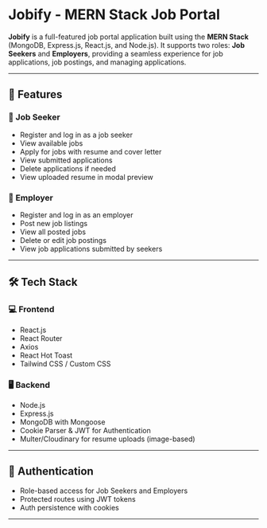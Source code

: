 # Jobify - MERN Stack Job Portal

**Jobify** is a full-featured job portal application built using the **MERN Stack** (MongoDB, Express.js, React.js, and Node.js). It supports two roles: **Job Seekers** and **Employers**, providing a seamless experience for job applications, job postings, and managing applications.

---

## 🚀 Features

### 🧑 Job Seeker
- Register and log in as a job seeker
- View available jobs
- Apply for jobs with resume and cover letter
- View submitted applications
- Delete applications if needed
- View uploaded resume in modal preview

### 🏢 Employer
- Register and log in as an employer
- Post new job listings
- View all posted jobs
- Delete or edit job postings
- View job applications submitted by seekers

---

## 🛠️ Tech Stack

### 💻 Frontend
- React.js
- React Router
- Axios
- React Hot Toast
- Tailwind CSS / Custom CSS

### 🖥 Backend
- Node.js
- Express.js
- MongoDB with Mongoose
- Cookie Parser & JWT for Authentication
- Multer/Cloudinary for resume uploads (image-based)

---

## 🔐 Authentication

- Role-based access for Job Seekers and Employers
- Protected routes using JWT tokens
- Auth persistence with cookies

---


